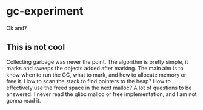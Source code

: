 # gc-experiment

Ok and?

## This is not cool

Collecting garbage was never the point. The algorithm is pretty simple, it marks and sweeps the objects added after marking. The main aim is to know when to run the GC, what to mark, and how to allocate memory or free it. How to scan the stack to find pointers to the heap? How to effectively use the freed space in the next malloc? A lot of questions to be answered. I never read the glibc malloc or free implementation, and I am not gonna read it.

